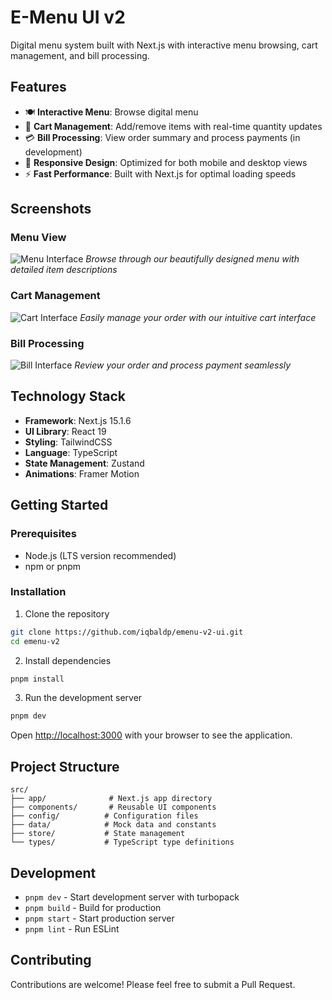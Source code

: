 # E-Menu UI v2

Digital menu system built with Next.js with interactive menu browsing, cart management, and bill processing.

## Features

- 🍽️ **Interactive Menu**: Browse digital menu
- 🛒 **Cart Management**: Add/remove items with real-time quantity updates
- 💳 **Bill Processing**: View order summary and process payments (in development)
- 📱 **Responsive Design**: Optimized for both mobile and desktop views
- ⚡ **Fast Performance**: Built with Next.js for optimal loading speeds

## Screenshots

### Menu View
![Menu Interface](./public/screenshots/menu-view.png)
*Browse through our beautifully designed menu with detailed item descriptions*

### Cart Management
![Cart Interface](./public/screenshots/cart-view.png)
*Easily manage your order with our intuitive cart interface*

### Bill Processing
![Bill Interface](./public/screenshots/bill-view.png)
*Review your order and process payment seamlessly*

## Technology Stack

- **Framework**: Next.js 15.1.6
- **UI Library**: React 19
- **Styling**: TailwindCSS
- **Language**: TypeScript
- **State Management**: Zustand
- **Animations**: Framer Motion

## Getting Started

### Prerequisites

- Node.js (LTS version recommended)
- npm or pnpm

### Installation

1. Clone the repository
```bash
git clone https://github.com/iqbaldp/emenu-v2-ui.git
cd emenu-v2
```

2. Install dependencies
```bash
pnpm install
```

3. Run the development server
```bash
pnpm dev
```

Open [http://localhost:3000](http://localhost:3000) with your browser to see the application.

## Project Structure

```
src/
├── app/              # Next.js app directory
├── components/       # Reusable UI components
├── config/          # Configuration files
├── data/            # Mock data and constants
├── store/           # State management
└── types/           # TypeScript type definitions
```

## Development

- `pnpm dev` - Start development server with turbopack
- `pnpm build` - Build for production
- `pnpm start` - Start production server
- `pnpm lint` - Run ESLint

## Contributing

Contributions are welcome! Please feel free to submit a Pull Request.
